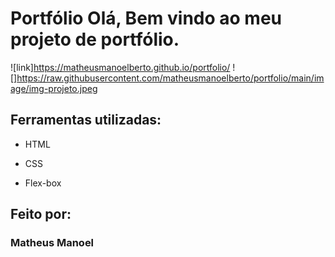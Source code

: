 # Portfólio Olá, Bem vindo ao meu projeto de portfólio.

![link]https://matheusmanoelberto.github.io/portfolio/
![]https://raw.githubusercontent.com/matheusmanoelberto/portfolio/main/image/img-projeto.jpeg

## Ferramentas utilizadas:

* HTML

* CSS

* Flex-box

## Feito por:

### Matheus Manoel